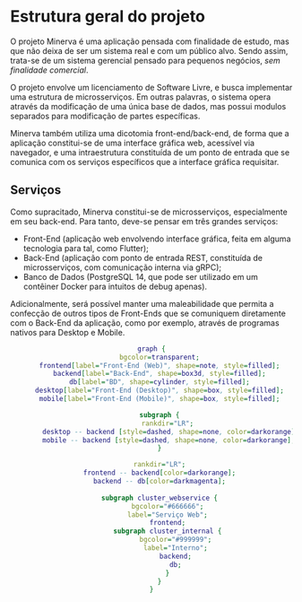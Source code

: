 # Estrutura geral do projeto

O projeto Minerva é uma aplicação pensada com finalidade de estudo, mas que
não deixa de ser um sistema real e com um público alvo. Sendo assim, trata-se
de um sistema gerencial pensado para pequenos negócios, *sem finalidade comercial*.

O projeto envolve um licenciamento de Software Livre, e busca implementar uma
estrutura de microsserviços. Em outras palavras, o sistema opera através da modificação
de uma única base de dados, mas possui modulos separados para modificação de partes
específicas.

Minerva também utiliza uma dicotomia front-end/back-end, de forma que a aplicação
constitui-se de uma interface gráfica web, acessível via navegador, e uma intraestrutura
constituída de um ponto de entrada que se comunica com os serviços específicos que
a interface gráfica requisitar.

## Serviços

Como supracitado, Minerva constitui-se de microsserviços, especialmente em seu back-end.
Para tanto, deve-se pensar em três grandes serviços:

- Front-End (aplicação web envolvendo interface gráfica, feita em alguma tecnologia
  para tal, como Flutter);
- Back-End (aplicação com ponto de entrada REST, constituída de microsserviços, com
  comunicação interna via gRPC);
- Banco de Dados (PostgreSQL 14, que pode ser utilizado em um contêiner Docker para
  intuitos de debug apenas).

Adicionalmente, será possível manter uma maleabilidade que permita a confecção de outros
tipos de Front-Ends que se comuniquem diretamente com o Back-End da aplicação, como
por exemplo, através de programas nativos para Desktop e Mobile.

<style>
svg:not(:root ) {
      max-width: 100%;
	  height: auto;
}
</style>

<center>

```dot process
graph {
	bgcolor=transparent;
	frontend[label="Front-End (Web)", shape=note, style=filled];
	backend[label="Back-End", shape=box3d, style=filled];
	db[label="BD", shape=cylinder, style=filled];
	desktop[label="Front-End (Desktop)", shape=box, style=filled];
	mobile[label="Front-End (Mobile)", shape=box, style=filled];

	subgraph {
		rankdir="LR";
		desktop -- backend [style=dashed, shape=none, color=darkorange];
		mobile -- backend [style=dashed, shape=none, color=darkorange];
	}

	rankdir="LR";
    frontend -- backend[color=darkorange];
	backend -- db[color=darkmagenta];
	
	subgraph cluster_webservice {
		bgcolor="#666666";
		label="Serviço Web";
		frontend;
		subgraph cluster_internal {
			bgcolor="#999999";
			label="Interno";
		    backend;
			db;
		}
	}
}
```

</center>

